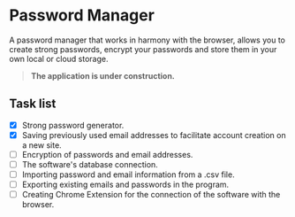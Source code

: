 # Password Manager
 A password manager that works in harmony with the browser, allows you to create strong passwords, encrypt your passwords and store them in your own local or cloud storage.

>**The application is under construction.**

## Task list
- [X] Strong password generator.
- [X] Saving previously used email addresses to facilitate account creation on a new site.
- [ ] Encryption of passwords and email addresses.
- [ ] The software's database connection.
- [ ] Importing password and email information from a .csv file.
- [ ] Exporting existing emails and passwords in the program.
- [ ] Creating Chrome Extension for the connection of the software with the browser.